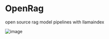 # OpenRag
open source rag model pipelines with llamaindex

![image](https://github.com/ankush-003/OpenRag/assets/94037471/1cf47ab3-efba-4823-b958-4b6a41153115)
